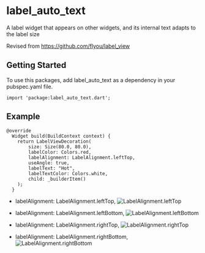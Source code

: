 # label_auto_text

A label widget that appears on other widgets, and its internal text adapts to the label size

Revised from https://github.com/flyou/label_view
## Getting Started
To use this packages, add label_auto_text as a dependency in your pubspec.yaml file.

    import 'package:label_auto_text.dart';
## Example

    @override
      Widget build(BuildContext context) {
        return LabelViewDecoration(
            size: Size(80.0, 80.0),
            labelColor: Colors.red,
            labelAlignment: LabelAlignment.leftTop,
            useAngle: true,
            labelText: "Hot",
            labelTextColor: Colors.white,
            child: _builderItem()
        );
      }
* labelAlignment: LabelAlignment.leftTop,
![LabelAlignment.leftTop](https://github.com/HappyGhostz/label_auto_text/blob/master/Screenshot/one.png)

* labelAlignment: LabelAlignment.leftBottom,
![LabelAlignment.leftBottom](https://github.com/HappyGhostz/label_auto_text/blob/master/Screenshot/two.png)

* labelAlignment: LabelAlignment.rightTop,
![LabelAlignment.rightTop](https://github.com/HappyGhostz/label_auto_text/blob/master/Screenshot/three.png)

* labelAlignment: LabelAlignment.rightBottom,
![LabelAlignment.rightBottom](https://github.com/HappyGhostz/label_auto_text/blob/master/Screenshot/four.png)